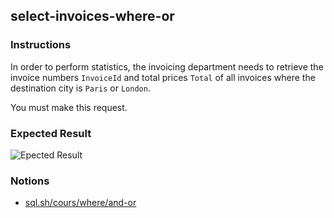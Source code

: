## select-invoices-where-or

### Instructions

In order to perform statistics, the invoicing department needs to retrieve the invoice numbers `InvoiceId` and total prices `Total` of all invoices where the destination city is `Paris` or `London`.

You must make this request.

### Expected Result

![Epected Result](https://thomaslenaour.github.io/ytrack/subjects/select-invoices-where-or/expected.png)

### Notions

- [sql.sh/cours/where/and-or](https://sql.sh/cours/where/and-or)
